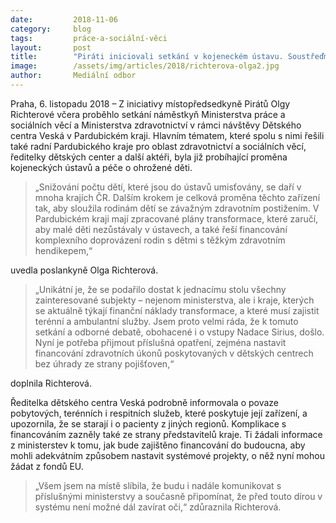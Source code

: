 ```yaml
---
date:         2018-11-06
category:     blog
tags:         práce-a-sociální-věci
layout:       post
title:        "Piráti iniciovali setkání v kojeneckém ústavu. Soustřeďme se na rodiny dětí s těžkým postižením a jejich doprovázení, říká Pirátka Richterová"
image:        /assets/img/articles/2018/richterova-olga2.jpg
author:       Mediální odbor
---
```


Praha, 6. listopadu 2018 – Z iniciativy místopředsedkyně Pirátů Olgy Richterové včera proběhlo setkání náměstkyň Ministerstva práce a sociálních věcí a Ministerstva zdravotnictví v rámci návštěvy Dětského centra Veská v Pardubickém kraji. Hlavním tématem, které spolu s nimi řešili také radní Pardubického kraje pro oblast zdravotnictví a sociálních věcí, ředitelky dětských center a další aktéři, byla již probíhající proměna kojeneckých ústavů a péče o ohrožené děti.

> „Snižování počtu dětí, které jsou do ústavů umisťovány, se daří v mnoha krajích ČR. Dalším krokem je celková proměna těchto zařízení tak, aby sloužila rodinám dětí se závažným zdravotním postižením. V Pardubickém kraji mají zpracované plány transformace, které zaručí, aby malé děti nezůstávaly v ústavech, a také řeší financování komplexního doprovázení rodin s dětmi s těžkým zdravotním hendikepem,“ 

uvedla poslankyně Olga Richterová.

> „Unikátní je, že se podařilo dostat k jednacímu stolu všechny zainteresované subjekty – nejenom ministerstva, ale i kraje, kterých se aktuálně týkají finanční náklady transformace, a které musí zajistit terénní a ambulantní služby. Jsem proto velmi ráda, že k tomuto setkání a odborné debatě, obohacené i o vstupy Nadace Sirius, došlo. Nyní je potřeba přijmout příslušná opatření, zejména nastavit financování zdravotních úkonů poskytovaných v dětských centrech bez úhrady ze strany pojišťoven,“ 

doplnila Richterová.

Ředitelka dětského centra Veská podrobně informovala o povaze pobytových, terénních i respitních služeb, které poskytuje její zařízení, a upozornila, že se starají i o pacienty z jiných regionů. Komplikace s financováním zazněly také ze strany představitelů kraje. Ti žádali informace z ministerstev k tomu, jak bude zajištěno financování do budoucna, aby mohli adekvátním způsobem nastavit systémové projekty, o něž nyní mohou žádat z fondů EU.

> „Všem jsem na místě slíbila, že budu i nadále komunikovat s příslušnými ministerstvy a současně připomínat, že před touto dírou v systému není možné dál zavírat oči,“ zdůraznila Richterová.
